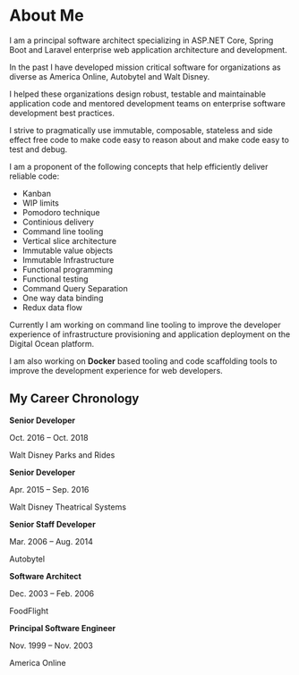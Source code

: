 # About Me

I am a principal software architect specializing in ASP.NET Core, Spring Boot and Laravel enterprise web application architecture and development.

In the past I have developed mission critical software for organizations as diverse as America Online, Autobytel and Walt Disney.

I helped these organizations design robust, testable and maintainable application code and mentored development teams on enterprise software development best practices.

I strive to pragmatically use immutable, composable, stateless and side effect free code to make code easy to reason about and make code easy to test and debug.

I am a proponent of the following concepts that help efficiently deliver reliable code:

+ Kanban
+ WIP limits
+ Pomodoro technique
+ Continious delivery
+ Command line tooling
+ Vertical slice architecture
+ Immutable value objects
+ Immutable Infrastructure
+ Functional programming
+ Functional testing
+ Command Query Separation
+ One way data binding
+ Redux data flow

Currently I am working on command line tooling to improve the developer experience of infrastructure provisioning and application deployment on the Digital Ocean platform.

I am also working on __Docker__ based tooling and code scaffolding tools to improve the development experience for web developers.

## My Career Chronology

__Senior Developer__

Oct. 2016 – Oct. 2018

Walt Disney Parks and Rides

__Senior Developer__

Apr. 2015 – Sep. 2016

Walt Disney Theatrical Systems

__Senior Staff Developer__

Mar. 2006 – Aug. 2014

Autobytel

__Software Architect__

Dec. 2003 – Feb. 2006

FoodFlight

__Principal Software Engineer__

Nov. 1999 – Nov. 2003

America Online
